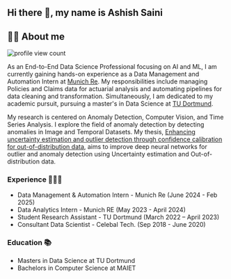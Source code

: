 ## Hi there 👋, my name is Ashish Saini



## 🙋‍♂️ About me

![profile view count](https://komarev.com/ghpvc/?username=ashishsaini01)

As an End-to-End Data Science Professional focusing on AI and ML, I am currently gaining hands-on experience as a Data Management and Automation Intern at [Munich Re](https://www.munichre.com/de.html). My responsibilities include managing Policies and Claims data for actuarial analysis and automating pipelines for data cleaning and transformation. Simultaneously, I am dedicated to my academic pursuit, pursuing a master's in Data Science at [TU Dortmund](https://www.tu-dortmund.de/).

My research is centered on Anomaly Detection, Computer Vision, and Time Series Analysis. I explore the field of anomaly detection by detecting anomalies in Image and Temporal Datasets. My thesis, [Enhancing uncertainty estimation and outlier detection through confidence calibration for out-of-distribution data](https://github.com/ashishsaini01/master-thesis), aims to improve deep neural networks for outlier and anomaly detection using Uncertainty estimation and Out-of-distribution data.

### Experience 👨🏻‍💻

- Data Management & Automation Intern - Munich Re (June 2024 - Feb 2025)
- Data Analytics Intern - Munich RE (May 2023 - April 2024)
- Student Research Assistant - TU Dortmund (March 2022 – April 2023)
- Consultant Data Scientist - Celebal Tech. (Sep 2018 - June 2020)

### Education 📚

- Masters in Data Science at TU Dortmund 
- Bachelors in Computer Science at MAIET 




<!--
**ashishsaini01/ashishsaini01** is a ✨ _special_ ✨ repository because its `README.md` (this file) appears on your GitHub profile.

Here are some ideas to get you started:

- 🔭 I’m currently working on ...
- 🌱 I’m currently learning ...
- 👯 I’m looking to collaborate on ...
- 🤔 I’m looking for help with ...
- 💬 Ask me about ...
- 📫 How to reach me: ...
- 😄 Pronouns: ...
- ⚡ Fun fact: ...
-->
